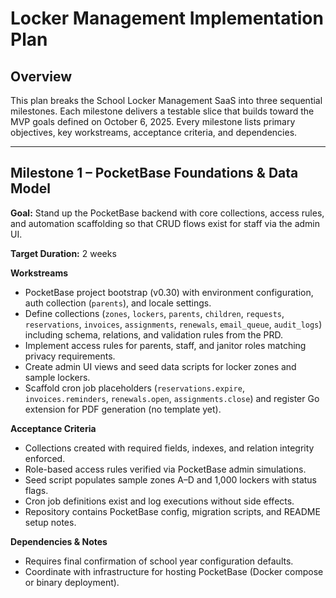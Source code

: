 # Locker Management Implementation Plan

## Overview
This plan breaks the School Locker Management SaaS into three sequential milestones. Each milestone delivers a testable slice that builds toward the MVP goals defined on October 6, 2025. Every milestone lists primary objectives, key workstreams, acceptance criteria, and dependencies.

---

## Milestone 1 – PocketBase Foundations & Data Model
**Goal:** Stand up the PocketBase backend with core collections, access rules, and automation scaffolding so that CRUD flows exist for staff via the admin UI.

**Target Duration:** 2 weeks

**Workstreams**
- PocketBase project bootstrap (v0.30) with environment configuration, auth collection (`parents`), and locale settings.
- Define collections (`zones`, `lockers`, `parents`, `children`, `requests`, `reservations`, `invoices`, `assignments`, `renewals`, `email_queue`, `audit_logs`) including schema, relations, and validation rules from the PRD.
- Implement access rules for parents, staff, and janitor roles matching privacy requirements.
- Create admin UI views and seed data scripts for locker zones and sample lockers.
- Scaffold cron job placeholders (`reservations.expire`, `invoices.reminders`, `renewals.open`, `assignments.close`) and register Go extension for PDF generation (no template yet).

**Acceptance Criteria**
- Collections created with required fields, indexes, and relation integrity enforced.
- Role-based access rules verified via PocketBase admin simulations.
- Seed script populates sample zones A–D and 1,000 lockers with status flags.
- Cron job definitions exist and log executions without side effects.
- Repository contains PocketBase config, migration scripts, and README setup notes.

**Dependencies & Notes**
- Requires final confirmation of school year configuration defaults.
- Coordinate with infrastructure for hosting PocketBase (Docker compose or binary deployment).
